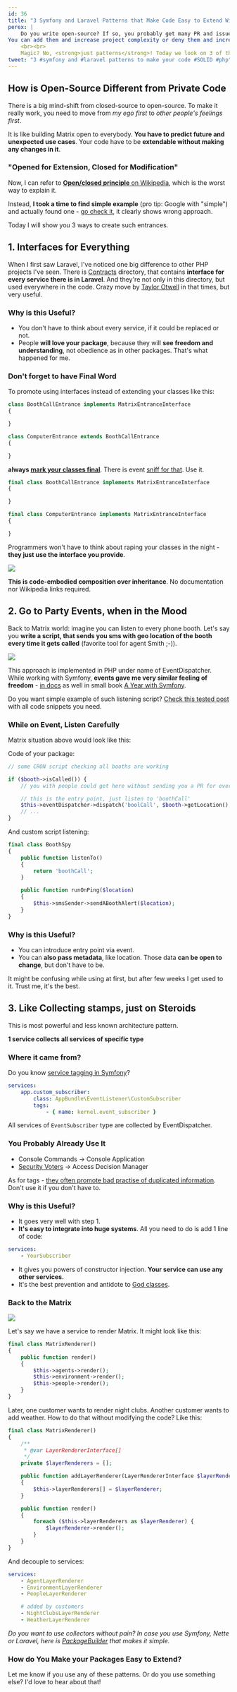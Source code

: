 ```yaml
---
id: 36
title: "3 Symfony and Laravel Patterns that Make Code Easy to Extend Without Modification"
perex: |
    Do you write open-source? If so, you probably get many PR and issues about adding new feature, that people miss.
You can add them and increase project complexity or deny them and increase people's frustration. Both sucks for somebody. I prefer win-win situations: <strong>keep complexity low and add new features</strong>.
    <br><br>
    Magic? No, <strong>just patterns</strong>! Today we look on 3 of them I found and fond in Symfony and Laravel world.
tweet: "3 #symfony and #laravel patterns to make your code #SOLID #php"
---
```



## How is Open-Source Different from Private Code

There is a big mind-shift from closed-source to open-source. To make it really work, you need to move from *my ego first* to *other people's feelings first*.

It is like building Matrix open to everybody. **You have to predict future and unexpected use cases**. Your code have to be **extendable without making any changes in it**.

### "Opened for Extension, Closed for Modification"

Now, I can refer to [**Open/closed principle** on Wikipedia](https://en.wikipedia.org/wiki/Open/closed_principle), which is the worst way to explain it.

Instead, **I took a time to find simple example** (pro tip: Google with "simple") and actually found one - [go check it](https://github.com/wataridori/solid-php-example/blob/b84657cb736f86dda1453061d15df01f260e5140/2-open-closed-principle.php#L20-L32), it clearly shows wrong approach.

Today I will show you 3 ways to create such entrances.


## 1. Interfaces for Everything

When I first saw Laravel, I've noticed one big difference to other PHP projects I've seen. There is [Contracts](https://github.com/laravel/framework/tree/master/src/Illuminate/Contracts) directory, that contains **interface for every service there is in Laravel**. And they're not only in this directory, but used everywhere in the code. Crazy move by [Taylor Otwell](https://medium.com/@taylorotwell) in that times, but very useful.

### Why is this Useful?

- You don't have to think about every service, if it could be replaced or not.
- People **will love your package**, because they will **see freedom and understanding**, not obedience as in other packages. That's what happened for me.

### Don't forget to have Final Word

To promote using interfaces instead of extending your classes like this:

```php
class BoothCallEntrance implements MatrixEntranceInterface
{

}

class ComputerEntrance extends BoothCallEntrance
{

}
```

**always [mark your classes final](https://ocramius.github.io/blog/when-to-declare-classes-final/)**. There is event [sniff for that](https://github.com/Symplify/CodingStandard/blob/master/src/Fixer/Solid/FinalInterfaceFixer.php). Use it.

```php
final class BoothCallEntrance implements MatrixEntranceInterface
{

}

final class ComputerEntrance implements MatrixEntranceInterface
{

}
```

Programmers won't have to think about raping your classes in the night - **they just use the interface you provide**.

<div class="text-center">
    <img src="/assets/images/posts/2017/extendable-open-source/override.jpg" class="img-thumbnail">
</div>

**This is code-embodied composition over inheritance**. No documentation nor Wikipedia links required.



## 2. Go to Party Events, when in the Mood

Back to Matrix world: imagine you can listen to every phone booth. Let's say you **write a script, that sends you sms with geo location of the booth every time it gets called** (favorite tool for agent Smith ;-)).

<div class="text-center">
    <img src="/assets/images/posts/2017/extendable-open-source/booth.png" class="img-thumbnail">
</div>

This approach is implemented in PHP under name of EventDispatcher. While working with Symfony, **events gave me very similar feeling of freedom** - [in docs](https://symfony.com/doc/current/reference/events.html#kernel-events) as well in small book [A Year with Symfony](https://leanpub.com/a-year-with-symfony).

Do you want simple example of such listening script? [Check this tested post](https://pehapkari.cz/blog/2016/12/05/symfony-event-dispatcher/) with all code snippets you need.

### While on Event, Listen Carefully

Matrix situation above would look like this:

Code of your package:

```php
// some CRON script checking all booths are working

if ($booth->isCalled()) {
    // you with people could get here without sending you a PR for everything they might need? Easy! ↓

    // this is the entry point, just listen to 'boothCall'
    $this->eventDispatcher->dispatch('boolCall', $booth->getLocation();
    // ...
}
```

And custom script listening:

```php
final class BoothSpy
{
    public function listenTo()
    {
        return 'boothCall';
    }

    public function runOnPing($location)
    {
        $this->smsSender->sendABoothAlert($location);
    }
}
```

### Why is this Useful?

- You can introduce entry point via event.
- You can **also pass metadata**, like location. Those data **can be open to change**, but don't have to be.

It might be confusing while using at first, but after few weeks I get used to it. Trust me, it's the best.


## 3. Like Collecting stamps, just on Steroids


This is most powerful and less known architecture pattern.

**1 service collects all services of specific type**


### Where it came from?

Do you know [service tagging in Symfony](https://symfony.com/doc/current/reference/dic_tags.html)?


```yaml
services:
    app.custom_subscriber:
        class: AppBundle\EventListener\CustomSubscriber
        tags:
            - { name: kernel.event_subscriber }
```

All services of `EventSubscriber` type are collected by EventDispatcher.


### You Probably Already Use It

- Console Commands → Console Application
- [Security Voters](https://symfony.com/doc/current/security/voters.html) → Access Decision Manager


As for tags - [they often promote bad practise of duplicated information](https://www.tomasvotruba.cz/blog/2017/02/12/drop-all-service-tags-in-your-nette-and-symfony-applications/#bare-tagging-is-duplicated-information). Don't use it if you don't have to.


### Why is this Useful?

- It goes very well with step 1.
- **It's easy to integrate into huge systems**. All you need to do is add 1 line of code:

```yaml
services:
    - YourSubscriber
```
- It gives you powers of constructor injection. **Your service can use any other services.**
- It's the best prevention and antidote to [God classes](http://sahandsaba.com/nine-anti-patterns-every-programmer-should-be-aware-of-with-examples.html#god-class).


### Back to the Matrix

<div class="text-center">
    <img src="/assets/images/posts/2017/extendable-open-source/renderer.jpg" class="img-thumbnail">
</div>

Let's say we have a service to render Matrix. It might look like this:

```php
final class MatrixRenderer()
{
    public function render()
    {
        $this->agents->render();
        $this->environment->render();
        $this->people->render();
    }
}
```

Later, one customer wants to render night clubs. Another customer wants to add weather. How to do that without modifying the code?  Like this:


```php
final class MatrixRenderer()
{
    /**
     * @var LayerRendererInterface[]
     */
    private $layerRenderers = [];

    public function addLayerRenderer(LayerRendererInterface $layerRenderer)
    {
        $this->layerRenderers[] = $layerRenderer;
    }

    public function render()
    {
        foreach ($this->layerRenderers as $layerRenderer) {
            $layerRenderer->render();
        }
    }
}
```

And decouple to services:

```yaml
services:
    - AgentLayerRenderer
    - EnvironmentLayerRenderer
    - PeopleLayerRenderer

    # added by customers
    - NightClubsLayerRenderer
    - WeatherLayerRenderer
```



*Do you want to use collectors without pain? In case you use Symfony, Nette or Laravel, here is [PackageBuilder](https://github.com/Symplify/PackageBuilder/blob/54ca56f850867b5ba9c5d96d2a00f4e2f0bb63a4/src/Adapter/Symfony/DependencyInjection/DefinitionCollector.php) that makes it simple.*


### How do You Make your Packages Easy to Extend?

Let me know if you use any of these patterns. Or do you use something else? I'd love to hear about that!


